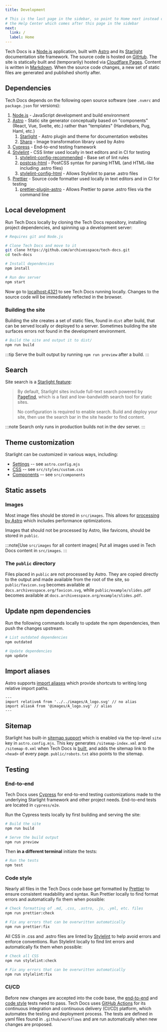 ```yaml
---
title: Development

# This is the last page in the sidebar, so point to Home next instead of
# the Help Center which comes after this page in the sidebar
next:
  link: /
  label: Home
---
```


Tech Docs is a [Node.js](https://nodejs.org) application, built with [Astro](https://astro.build/) and its [Starlight](https://starlight.astro.build/) documentation site framework. The source code is hosted on [GitHub](https://github.com/archivesspace/tech-docs). The site is statically built and (temporarily) hosted via [Cloudflare Pages](https://pages.cloudflare.com/). Content is written in [Markdown](./authoring#commonly-used-markdown-syntax). When the source code changes, a new set of static files are generated and published shortly after.

## Dependencies

Tech Docs depends on the following open source software (see `.nvmrc` and `package.json` for versions):

1. [Node.js](https://nodejs.org) - JavaScript development and build environment
2. [Astro](https://astro.build/) - Static site generator conceptually based on "components" (React, Vue, Svelte, etc.) rather than "templates" (Handlebars, Pug, Haml, etc.)
   1. [Starlight](https://starlight.astro.build/) - Astro plugin and theme for documentation websites
   2. [Sharp](https://sharp.pixelplumbing.com/) - Image transformation library used by Astro
3. [Cypress](https://www.cypress.io/) - End-to-end testing framework
4. [Stylelint](https://stylelint.io/) - CSS linter used locally in text editors and in CI for testing
   1. [stylelint-config-recommended](https://github.com/stylelint/stylelint-config-recommended) - Base set of lint rules
   2. [postcss-html](https://github.com/ota-meshi/postcss-html) - PostCSS syntax for parsing HTML (and HTML-like including .astro files)
   3. [stylelint-config-html](https://github.com/ota-meshi/stylelint-config-html) - Allows Stylelint to parse .astro files
5. [Prettier](https://prettier.io/) - Source code formatter used locally in text editors and in CI for testing
   1. [prettier-plugin-astro](https://github.com/withastro/prettier-plugin-astro) - Allows Prettier to parse .astro files via the command line

## Local development

Run Tech Docs locally by cloning the Tech Docs repository, installing project dependencies, and spinning up a development server:

```sh
# Requires git and Node.js

# Clone Tech Docs and move to it
git clone https://github.com/archivesspace/tech-docs.git
cd tech-docs

# Install dependencies
npm install

# Run dev server
npm start
```

Now go to [localhost:4321](http://localhost:4321) to see Tech Docs running locally. Changes to the source code will be immediately reflected in the browser.

### Building the site

Building the site creates a set of static files, found in `dist` after build, that can be served locally or deployed to a server. Sometimes building the site surfaces errors not found in the development environment.

```sh
# Build the site and output it to dist/
npm run build
```

:::tip
Serve the built output by running `npm run preview` after a build.
:::

## Search

Site search is a [Starlight feature](https://starlight.astro.build/guides/site-search/):

> By default, Starlight sites include full-text search powered by [Pagefind](https://pagefind.app/), which is a fast and low-bandwidth search tool for static sites.
>
> No configuration is required to enable search. Build and deploy your site, then use the search bar in the site header to find content.

:::note
Search only runs in production builds not in the dev server.
:::

## Theme customization

Starlight can be customized in various ways, including:

- [Settings](https://starlight.astro.build/guides/customization/) -- see `astro.config.mjs`
- [CSS](https://starlight.astro.build/guides/css-and-tailwind/) -- see `src/styles/custom.css`
- [Components](https://starlight.astro.build/guides/overriding-components/) -- see `src/components`

## Static assets

### Images

Most image files should be stored in `src/images`. This allows for [processing by Astro](https://docs.astro.build/en/guides/images/) which includes performance optimizations.

Images that should not be processed by Astro, like favicons, should be stored in `public`.

:::note[Use `src/images` for all content images]
Put all images used in Tech Docs content in `src/images`.
:::

### The `public` directory

Files placed in `public` are not processed by Astro. They are copied directly to the output and made available from the root of the site, so `public/favicon.svg` becomes available at `docs.archivesspace.org/favicon.svg`, while `public/example/slides.pdf` becomes available at `docs.archivesspace.org/example/slides.pdf`.

## Update npm dependencies

Run the following commands locally to update the npm dependencies, then push the changes upstream.

```sh
# List outdated dependencies
npm outdated

# Update dependencies
npm update
```

## Import aliases

Astro supports [import aliases](https://docs.astro.build/en/guides/imports/#aliases) which provide shortcuts to writing long relative import paths.

```astro title="src/components/overrides/Example.astro" del="../../images" ins="@images"
---
import relativeA from '../../images/A_logo.svg' // no alias
import aliasA from '@images/A_logo.svg' // alias
---
```

## Sitemap

Starlight has built-in [sitemap support](https://starlight.astro.build/guides/customization/#enable-sitemap) which is enabled via the top-level `site` key in `astro.config.mjs`. This key generates `/sitemap-index.xml` and `/sitemap-0.xml` when Tech Docs is [built](#building-the-site), and adds the sitemap link to the `<head>` of every page. `public/robots.txt` also points to the sitemap.

## Testing

### End-to-end

Tech Docs uses [Cypress](https://www.cypress.io/) for end-to-end testing customizations made to the underlying Starlight framework and other project needs. End-to-end tests are located in `cypress/e2e`.

Run the Cypress tests locally by first building and serving the site:

```sh
# Build the site
npm run build

# Serve the build output
npm run preview
```

Then **in a different terminal** initiate the tests:

```sh
# Run the tests
npm test
```

### Code style

Nearly all files in the Tech Docs code base get formatted by [Prettier](https://prettier.io/) to ensure consistent readability and syntax. Run Prettier locally to find format errors and automatically fix them when possible:

```sh
# Check formatting of .md, .css, .astro, .js, .yml, etc. files
npm run prettier:check

# Fix any errors that can be overwritten automatically
npm run prettier:fix
```

All CSS in .css and .astro files are linted by [Stylelint](https://stylelint.io/) to help avoid errors and enforce conventions. Run Stylelint locally to find lint errors and automatically fix them when possible:

```sh
# Check all CSS
npm run stylelint:check

# Fix any errors that can be overwritten automatically
npm run stylelint:fix
```

### CI/CD

Before new changes are accepted into the code base, the [end-to-end](#end-to-end) and [code style](#code-style) tests need to pass. Tech Docs uses [GitHub Actions](https://docs.github.com/en/actions) for its continuous integration and continuous delivery (CI/CD) platform, which automates the testing and deployment process. The tests are defined in yaml files found in `.github/workflows` and are run automatically when new changes are proposed.
